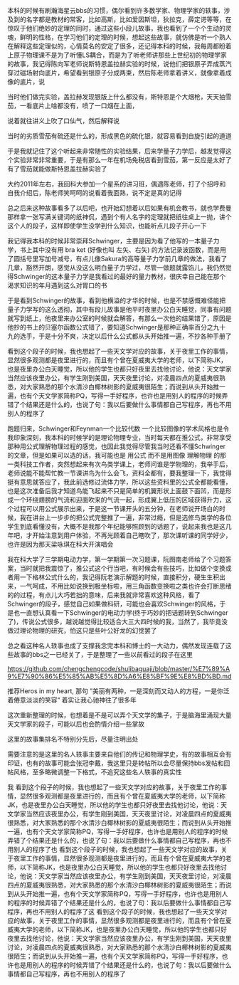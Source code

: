 本科的时候有刷瀚海星云bbs的习惯，偶尔看到许多数学家、物理学家的轶事，涉及到的名字都是教材的常客，比如高斯，比如爱因斯坦，狄拉克，薛定谔等等，在惊叹于他们绝妙的定理的同时，通过这些小段儿故事，我也看到了一个个生动的灵魂，鲜明的性格，在学习他们的定理的时候，想起这些故事，就仿佛是听一个熟人在解释这些定理似的，心情莫名的安定了很多，还记得本科的时候，我每周都盼着上原子物理课不是为了听懂LS耦合，而是为了听老师讲那些上世纪初的物理学家的故事，我记得陈向军老师说斯特恩盖拉赫实验的时候，说他们把银原子弄成蒸汽穿过磁场射向底片，希望看到银原子分成两束，然后陈老师拿着讲义，就像拿着成像的底片，说

当时他们做完实验，盖拉赫发现银版上什么都没有，斯特恩是个大烟枪，天天抽雪茄，一看底片上啥都没有，喷了一口烟在上面，

说着就往讲义上吹了口仙气，然后解释说

当时的劣质雪茄有硫还是什么的，形成黑色的硫化银，就容易看到自旋引起的道道

于是我就记住了这个听起来非常随性的实验结果，后来学量子力学后，越发觉得这个实验非常非常重要，于是有那么一年在机场免税店看到雪茄，第一反应是太好了有了雪茄就能做斯特恩盖拉赫实验了

大约2011年左右，我回科大参加一个星系的讲习班，偶遇陈老师，打了个招呼和自我介绍后，陈老师笑呵呵的说看着我面熟，说不定是真的记得

总之后来这种故事看多了以后吧，也开始幻想着以后如果有机会教书，就也学费曼那样拿一张写满关键词的纸神侃，遇到个有人名字的定理就把纸往桌上一抛，讲个这个人的段子，这样即使学生没学到什么知识，也能听点儿段子开心一下

我记得我本科的时候非常崇拜Schwinger，主要是因为看了他写的一本量子力学，书上其中没有用 bra ket (好像也叫 左矢、右矢) 的方法记录波函数，而是用了圆括号里写加号减号，有点儿像Sakura的高等量子力学前几章的做法，我看了几章，豁然开朗，感觉从没这么明白量子力学过，尽管一做题就露馅儿，我仍然觉得Schwinger的这本量子力学是我看过的最好的量力教材，很庆幸自己能在那个渴求知识的年月遇到这么对胃口的书

于是看到Schwinger的故事，看到他横溢的才华的时候，也是不禁感慨难怪能把量子力学写的这么透彻，其中有段儿故事是他平时夜里办公白天睡觉，同事有问题就写到纸上，他夜里来办公室的时候就会解答，有那么一次他的结果错了，原因是他抄的书上的贝塞尔函数公式错了，要知道Schwinger是那种正确率百分之九十九的选手，于是十分不爽，决定以后什么公式都从头开始推一遍，不抄各种手册了

看到这个段子的时候，我也想起了一些天文学对应的故事，关于夜里工作的事情，显然很多观测都是夜里进行的，而且有个曾在夏威夷大学的老师，以下简称JK，也是夜里办公白天睡觉，所以他的学生也都只好夜里去找他讨论，他说：天文学家当然应该夜里办公，有学生刚到美国，天天夜里讨论，对凌晨四点的夏威夷很熟悉，对大家熟悉的那个水清沙白椰林树影的夏威夷很陌生；而说到从头开始推一遍，也有个天文学家简称PQ，写得一手好程序，也许也是用别人的程序的时候弄错了个结果还是什么的，也说了句：我以后要做什么事情都自己写程序，再也不用别人的程序了

跑题归来，Schwinger和Feynman一个比较代数 一个比较图像的学术风格也是令我印象深刻，我本科的时候学的是理论物理专业，当时每天都在推公式，非常享受那种用公式理解物理过程的感觉，也因此我觉得尽管我当时还看不懂Schwinger的文章，但是如果可以选的话，我可能也是 用公式 而不是用图像 理解物理 的那一类科技工作者，突然想起来有次鸟类学课上，老师问谁是学物理的，我举手后，老师说能不能帮忙教一节课讲鸟为什么会飞，资料全都有，要我整理一下，我觉得挺有意思就答应了，我此前选修过流体力学，所以这些资料里的公式全都能看懂，也是这次准备后我才知道鸟能飞起来不只是简单的机翼形状上面鼓下面凹，而是形成一个环绕翅膀的气流和迎面吹来的气流一起，形成翼上低压的区域获得升力，这个过程可以用公式展示出来，于是这一节课开头的五分钟，在老师说开场白的时候，我在讲台上一步步的把公式完整推了一遍，非常过瘾，但是选修鸟类学的各位学生到底看懂没有，大概不是我那个年纪能够照顾到的话题了，说起来我也是这几年吧，才开始注意到用户体验，不再光顾着自己瞎吹了，那次课听课的同学好少，也许是因为那天梁咏琪在科大开演唱会

我在科大学了三学期电动力学，第一学期第一次习题课，阮图南老师给了个习题答案，当时就把我震惊了，推公式这个行当吧，有时候会有些技巧，比如做个变换或者用一下格林公式什么的，我记得阮老演示解题的时候，直接积分，硬生生积出来，一气呵成，不用比如说换到极坐标啦，用三角函数变换啦之类也许会打断思绪的的过程，有点儿大巧若拙的意味，后来我就非常喜欢这种风格，看了Schwinger的段子，感觉自己如果做科研，可能也会喜欢Schwinger的风格，于是也一直想认真看一下Schwinger的电动力学(终于巧妙的把话题转到Schwinger了)，传说公式很多，越说越觉得比较适合大三大四时候的我，当然了，我毕竟没做过理论物理的研究，怕这只是些叶公好龙的幻觉罢了

总之看这种名人轶事也成了支撑我念完本科和博士的一大动力，偶然发现连载了这些故事的bbs之一已经关了，于是整理了一些以前看过的段子在这里

https://github.com/chengchengcode/shulibaguaji/blob/master/%E7%89%A9%E7%90%86%E5%85%AB%E5%8D%A6%E8%BF%9E%E8%BD%BD.md

推荐Heros in my heart, 那句 ”美丽有两种，一是深刻而又动人的方程，一是你泛着倦意淡淡的笑容“ 着实让我心驰神往了很多年

这次重新整理的时候，也想着是不是可以弄个天文学的集子，于是脑海里涌现大量天文学家的段子，可能以后也会酌情介绍一些掌故

这里的故事集排名不特别分先后，尽量注明出处

需要注意的是这里的名人轶事主要来自他们的传记和物理学史，有的故事相互会有印证，也有的故事可能会张冠李戴，我这里只是转帖所以会尽量保持bbs发帖和回帖风格，至多略微调整一下格式，不追究这些名人轶事的真实性

我
看到这个段子的时候，我也想起了一些天文学对应的故事，关于夜里工作的事情，显然很多观测都是夜里进行的，而且有个曾在夏威夷大学的老师，以下简称JK，也是夜里办公白天睡觉，所以他的学生也都只好夜里去找他讨论，他说：天文学家当然应该夜里办公，有学生刚到美国，天天夜里讨论，对凌晨四点的夏威夷很熟悉，对大家熟悉的那个水清沙白椰林树影的夏威夷很陌生；而说到从头开始推一遍，也有个天文学家简称PQ，写得一手好程序，也许也是用别人的程序的时候弄错了个结果还是什么的，也说了句：我以后要做什么事情都自己写程序，再也不用别人的程序了也
看到这个段子的时候，我也想起了一些天文学对应的故事，关于夜里工作的事情，显然很多观测都是夜里进行的，而且有个曾在夏威夷大学的老师，以下简称JK，也是夜里办公白天睡觉，所以他的学生也都只好夜里去找他讨论，他说：天文学家当然应该夜里办公，有学生刚到美国，天天夜里讨论，对凌晨四点的夏威夷很熟悉，对大家熟悉的那个水清沙白椰林树影的夏威夷很陌生；而说到从头开始推一遍，也有个天文学家简称PQ，写得一手好程序，也许也是用别人的程序的时候弄错了个结果还是什么的，也说了句：我以后要做什么事情都自己写程序，再也不用别人的程序了这
看到这个段子的时候，我也想起了一些天文学对应的故事，关于夜里工作的事情，显然很多观测都是夜里进行的，而且有个曾在夏威夷大学的老师，以下简称JK，也是夜里办公白天睡觉，所以他的学生也都只好夜里去找他讨论，他说：天文学家当然应该夜里办公，有学生刚到美国，天天夜里讨论，对凌晨四点的夏威夷很熟悉，对大家熟悉的那个水清沙白椰林树影的夏威夷很陌生；而说到从头开始推一遍，也有个天文学家简称PQ，写得一手好程序，也许也是用别人的程序的时候弄错了个结果还是什么的，也说了句：我以后要做什么事情都自己写程序，再也不用别人的程序了 
